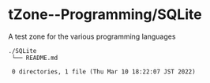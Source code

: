 
# tZone--Programming/SQLite

A test zone for the various programming languages


    ./SQLite
     └── README.md
     
     0 directories, 1 file (Thu Mar 10 18:22:07 JST 2022)

